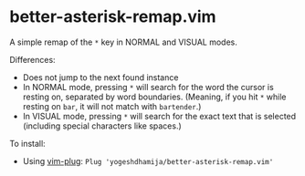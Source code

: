 # better-asterisk-remap.vim

A simple remap of the `*` key in NORMAL and VISUAL modes. 

Differences:
- Does not jump to the next found instance
- In NORMAL mode, pressing `*` will search for the word the cursor is resting on, separated by word boundaries. (Meaning, if you hit `*` while resting on `bar`, it will not match with `bartender`.)
- In VISUAL mode, pressing `*` will search for the exact text that is selected (including special characters like spaces.)

To install: 
- Using [vim-plug](https://github.com/junegunn/vim-plug): `Plug 'yogeshdhamija/better-asterisk-remap.vim'`